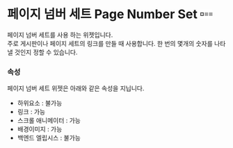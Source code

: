 # 페이지 넘버 세트 Page Number Set ![Page Number Set](../img/widget/PGPageLinkSet.png)<br />
<!-- Page Number Set Property Image
![Import Property](../img/property-import.png)<br /><br />
-->
페이지 넘버 세트를 사용 하는 위젯입니다. <br />
주로 게시판이나 페이지 세트의 링크를 만들 때 사용합니다.
한 번의 몇개의 숫자를 나타낼 것인지 정할 수 있습니다.


### 속성
페이지 넘버 세트 위젯은 아래와 같은 속성을 지닙니다.

* 하위요소 : 불가능
* 링크 : 가능 
* 스크롤 애니메이터 : 가능
* 배경이미지 : 가능
* 백엔드 엘립시스 : 불가능


